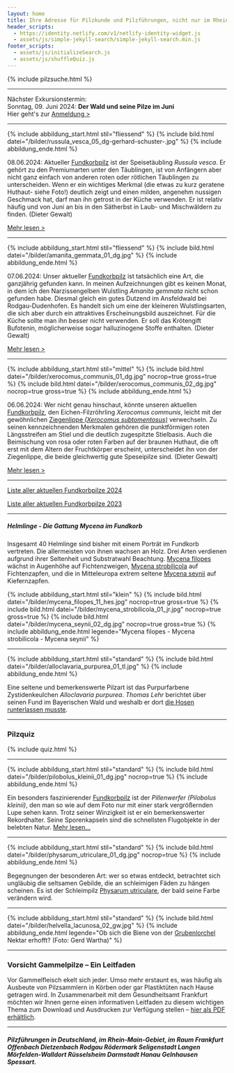 ```yaml
---
layout: home
title: Ihre Adresse für Pilzkunde und Pilzführungen, nicht nur im Rhein-Main-Gebiet
header_scripts:
  - https://identity.netlify.com/v1/netlify-identity-widget.js
  - assets/js/simple-jekyll-search/simple-jekyll-search.min.js
footer_scripts:
  - assets/js/initializeSearch.js
  - assets/js/shuffleQuiz.js
---
```

{% include pilzsuche.html %}

- - -

Nächster Exkursionstermin:\
Sonntag, 09. Juni 2024: **Der Wald und seine Pilze im Juni**\
Hier geht's zur [Anmeldung >](/termine)

- - -

{% include abbildung_start.html stil="fliessend" %}
{% include bild.html datei="/bilder/russula_vesca_05_dg-gerhard-schuster-.jpg" %}
{% include abbildung_ende.html %}

08.06.2024: Aktueller [Fundkorbpilz](AA "Glossar-") ist der Speisetäubling *Russula vesca*. Er gehört zu den Premiumarten unter den Täublingen, ist von Anfängern aber nicht ganz einfach von anderen roten oder rötlichen Täublingen zu unterscheiden. Wenn er ein wichtiges Merkmal (die etwas zu kurz geratene Huthaut- siehe Foto!) deutlich zeigt und einen milden, angenehm nussigen Geschmack hat, darf man ihn getrost in der Küche verwenden. Er ist relativ häufig und von Juni an bis in den Sätherbst in Laub- und Mischwäldern zu finden. (Dieter Gewalt)

[Mehr lesen >](/pilze/russula-vesca-speisetäubling)

<div style="clear:  both"></div>

- - -

{% include abbildung_start.html stil="fliessend" %}
{% include bild.html datei="/bilder/amanita_gemmata_01_dg.jpg" %}
{% include abbildung_ende.html %}

07.06.2024: Unser aktueller [Fundkorbpilz](AA "Glossar-") ist tatsächlich eine Art, die ganzjährig gefunden kann. In meinen Aufzeichnungen gibt es keinen Monat, in dem ich den Narzissengelben Wulstling *Amanita gemmata* nicht schon gefunden habe. Diesmal gleich ein gutes Dutzend im Ansfeldwald bei Rodgau-Dudenhofen. Es handelt sich um eine der kleineren Wulstlingsarten, die sich aber durch ein attraktives Erscheinungsbild auszeichnet. Für die Küche sollte man ihn besser nicht verwenden. Er soll das Krötengift Bufotenin, möglicherweise sogar halluzinogene Stoffe enthalten. (Dieter Gewalt)

[Mehr lesen >](/pilze/amanita-gemmata-narzissengelber-wulstling)

<div style="clear:  both"></div>

- - -

{% include abbildung_start.html stil="mittel" %}
{% include bild.html datei="/bilder/xerocomus_communis_01_dg.jpg" nocrop=true gross=true %}
{% include bild.html datei="/bilder/xerocomus_communis_02_dg.jpg" nocrop=true gross=true %}
{% include abbildung_ende.html %}

06.06.2024: Wer nicht genau hinschaut, könnte unseren aktuellen [Fundkorbpilz](AA "Glossar-"), den Eichen-Filzröhrling *Xerocomus communis*, leicht mit der gewöhnlichen [Ziegenlippe *(Xerocomus subtomentosus)*](/pilze/xerocomus-subtomentosus-ziegenlippe) verwechseln. Zu seinen kennzeichnenden Merkmalen gehören die punktförmigen roten Längsstreifen am Stiel und die deutlich zugespitzte Stielbasis. Auch die Beimischung von rosa oder roten Farben auf der braunen Huthaut, die oft erst mit dem Altern der Fruchtkörper erscheint, unterscheidet ihn von der Ziegenlippe, die beide gleichwertig gute Speseipilze sind. (Dieter Gewalt)

[Mehr lesen >](/pilze/xerocomus-communis-eichen-filzröhrling)

<div style="clear:  both"></div>

- - -

[Liste aller aktuellen Fundkorbpilze 2024](/artikel/liste-aller-aktuellen-fundkorbpilze-2024.html)

[Liste aller aktuellen Fundkorbpilze 2023](/artikel/liste-aller-aktuellen-fundkorbpilze-2023.html)

- - -

##### Helmlinge - Die Gattung *Mycena* im Fundkorb

Insgesamt 40 Helmlinge sind bisher mit einem Porträt im Fundkorb vertreten. Die allermeisten von ihnen wachsen an Holz. Drei Arten verdienen aufgrund ihrer Seltenheit und Substratwahl Beachtung. [Mycena filopes](/pilze/mycena-filopes-zerbrechlicher-fadenhelmling) wächst in Augenhöhe auf Fichtenzweigen, [Mycena strobilicola](/pilze/mycena-strobilicola-fichtenzapfenhelmling) auf Fichtenzapfen, und die in Mitteleuropa extrem seltene [Mycena seynii](/pilze/mycena-seynii-mediterraner-kiefernzapfenhelmling) auf Kiefernzapfen.

{% include abbildung_start.html stil="klein" %}
{% include bild.html datei="/bilder/mycena_filopes_11_hes.jpg" nocrop=true gross=true %}
{% include bild.html datei="/bilder/mycena_strobilicola_01_jr.jpg" nocrop=true gross=true %}
{% include bild.html datei="/bilder/mycena_seynii_02_dg.jpg" nocrop=true gross=true %}
{% include abbildung_ende.html legende="Mycena filopes - Mycena strobilicola - Mycena seynii" %}

- - -

{% include abbildung_start.html stil="standard" %}
{% include bild.html datei="/bilder/alloclavaria_purpurea_01_tl.jpg" %}
{% include abbildung_ende.html %}

Eine seltene und bemerkenswerte Pilzart ist das Purpurfarbene Zystidenkeulchen *Alloclavaria purpurea*. *Thomas Lehr* berichtet über seinen Fund im Bayerischen Wald und weshalb er dort [die Hosen runterlassen musste](/pilze/alloclavaria-purpurea-purpurfarbenes-zystidenkeulchen).

- - -

### Pilzquiz

{% include quiz.html %}

- - -

{% include abbildung_start.html stil="standard" %}
{% include bild.html datei="/bilder/pilobolus_kleinii_01_dg.jpg" nocrop=true %}
{% include abbildung_ende.html %}

Ein besonders faszinierender [Fundkorbpilz](AA "Glossar-") ist der *Pillenwerfer (Pilobolus kleinii)*, den man so wie auf dem Foto nur mit einer stark vergrößernden Lupe sehen kann. Trotz seiner Winzigkeit ist er ein bemerkenswerter Rekordhalter. Seine Sporenkapseln sind die schnellsten Flugobjekte in der belebten Natur. [Mehr lesen...](/pilze/pilobolus-kleinii-pillenwerfer)

- - -

{% include abbildung_start.html stil="standard" %}
{% include bild.html datei="/bilder/physarum_utriculare_01_dg.jpg" nocrop=true %}
{% include abbildung_ende.html %}

Begegnungen der besonderen Art: wer so etwas entdeckt, betrachtet sich ungläubig die seltsamen Gebilde, die an schleimigen Fäden zu hängen scheinen. Es ist der Schleimpilz [Physarum utriculare](/pilze/physarum-utriculare-fadenfruchtschleimpilz), der bald seine Farbe verändern wird.

- - -

{% include abbildung_start.html stil="standard" %}
{% include bild.html datei="/bilder/helvella_lacunosa_02_gw.jpg" %}
{% include abbildung_ende.html legende="Ob sich die Biene von der <a href='/pilze/helvella-lacunosa-grubenlorchel'>Grubenlorchel</a> Nektar erhofft?  (Foto: Gerd Wartha)" %}

- - -

### Vorsicht Gammelpilze – Ein Leitfaden

Vor Gammelfleisch ekelt sich jeder. Umso mehr erstaunt es, was häufig als Ausbeute von Pilzsammlern in Körben oder gar Plastiktüten nach Hause getragen wird. In Zusammenarbeit mit dem Gesundheitsamt Frankfurt möchten wir Ihnen gerne einen informativen Leitfaden zu diesem wichtigen Thema zum Download und Ausdrucken zur Verfügung stellen – [hier als PDF erhältlich](/assets/docs/Fundkorb.de-Gammelpilze.pdf).

- - -

##### Pilzführungen in Deutschland, im Rhein-Main-Gebiet, im Raum Frankfurt Offenbach Dietzenbach Rodgau Rödermark Seligenstadt Langen Mörfelden-Walldort Rüsselsheim Darmstadt Hanau Gelnhausen Spessart.